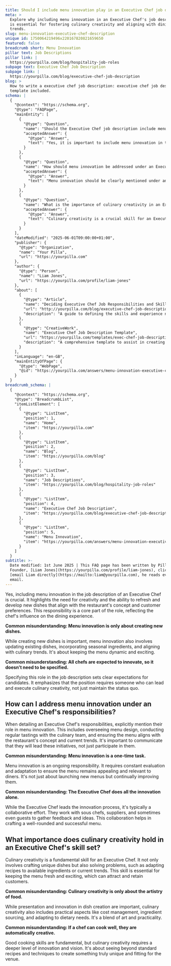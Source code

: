 ```yaml
---
title: Should I include menu innovation play in an Executive Chef job description?
meta: >
  Explore why including menu innovation in an Executive Chef's job description
  is essential for fostering culinary creativity and aligning with dining
  trends.
slug: menu-innovation-executive-chef-description
unique id: 1750064219496x220167820821659650
featured: false
breadcrumb short: Menu Innovation
pillar text: Job Descriptions
pillar link: |
  https://yourpilla.com/blog/hospitality-job-roles
subpage text: Executive Chef Job Description
subpage link: |
  https://yourpilla.com/blog/executive-chef-job-description
blog: >
  How to write a executive chef job description: executive chef job description
  template included.
schema: |
  {
    "@context": "https://schema.org",
    "@type": "FAQPage",
    "mainEntity": [
      {
        "@type": "Question",
        "name": "Should the Executive Chef job description include menu innovation?",
        "acceptedAnswer": {
          "@type": "Answer",
          "text": "Yes, it is important to include menu innovation in the job description of an Executive Chef. This highlights their responsibility for being creative and constantly developing new or refreshed dishes that fit the restaurant's theme and cater to customer tastes. This aspect of the job is central to guiding the overall dining experience."
        }
      },
      {
        "@type": "Question",
        "name": "How should menu innovation be addressed under an Executive Chef's responsibilities?",
        "acceptedAnswer": {
          "@type": "Answer",
          "text": "Menu innovation should be clearly mentioned under an Executive Chef's responsibilities. It involves tasks such as managing menu design, conducting tastings, and ensuring the menu's alignment with the restaurant's concept and current culinary trends. The expectation is that they will lead these efforts, ensuring the menu is dynamic and aligns with customer preferences and market conditions."
        }
      },
      {
        "@type": "Question",
        "name": "What is the importance of culinary creativity in an Executive Chef's skill set?",
        "acceptedAnswer": {
          "@type": "Answer",
          "text": "Culinary creativity is a crucial skill for an Executive Chef, encompassing more than just making unique dishes. It includes problem-solving, adapting dishes based on available ingredients or trends, and managing the practical aspects of the kitchen like cost management and sourcing ingredients. This skill helps in maintaining a vibrant and appealing menu."
        }
      }
    ],
    "dateModified": "2025-06-01T09:00:00+01:00",
    "publisher": {
      "@type": "Organization",
      "name": "Your Pilla",
      "url": "https://yourpilla.com"
    },
    "author": {
      "@type": "Person",
      "name": "Liam Jones",
      "url": "https://yourpilla.com/profile/liam-jones"
    },
    "about": [
      {
        "@type": "Article",
        "name": "Deciding Executive Chef Job Responsibilities and Skills",
        "url": "http://yourpilla.com/blog/executive-chef-job-description",
        "description": "A guide to defining the skills and experience needed from an Executive Chef."
      },
      {
        "@type": "CreativeWork",
        "name": "Executive Chef Job Description Template",
        "url": "https://yourpilla.com/templates/exec-chef-job-description",
        "description": "A comprehensive template to assist in creating job descriptions for Executive Chefs."
      }
    ],
    "inLanguage": "en-GB",
    "mainEntityOfPage": {
      "@type": "WebPage",
      "@id": "https://yourpilla.com/answers/menu-innovation-executive-chef-description"
    }
  }
breadcrumb_schema: |
  {
    "@context": "https://schema.org",
    "@type": "BreadcrumbList",
    "itemListElement": [
      {
        "@type": "ListItem",
        "position": 1,
        "name": "Home",
        "item": "https://yourpilla.com"
      },
      {
        "@type": "ListItem",
        "position": 2,
        "name": "Blog",
        "item": "https://yourpilla.com/blog"
      },
      {
        "@type": "ListItem",
        "position": 3,
        "name": "Job Descriptions",
        "item": "https://yourpilla.com/blog/hospitality-job-roles"
      },
      {
        "@type": "ListItem",
        "position": 4,
        "name": "Executive Chef Job Description",
        "item": "https://yourpilla.com/blog/executive-chef-job-description"
      },
      {
        "@type": "ListItem",
        "position": 5,
        "name": "Menu Innovation",
        "item": "https://yourpilla.com/answers/menu-innovation-executive-chef-description"
      }
    ]
  }
subtitle: >-
  Date modified: 1st June 2025 | This FAQ page has been written by Pilla
  Founder, [Liam Jones](https://yourpilla.com/profile/liam-jones), click to
  [email Liam directly](https://mailto:liam@yourpilla.com), he reads every
  email.
---
```

Yes, including menu innovation in the job description of an Executive Chef is crucial. It highlights the need for creativity and the ability to refresh and develop new dishes that align with the restaurant's concept and customer preferences. This responsibility is a core part of the role, reflecting the chef's influence on the dining experience.

**Common misunderstanding: Menu innovation is only about creating new dishes.**

While creating new dishes is important, menu innovation also involves updating existing dishes, incorporating seasonal ingredients, and aligning with culinary trends. It's about keeping the menu dynamic and exciting.

**Common misunderstanding: All chefs are expected to innovate, so it doesn’t need to be specified.**

Specifying this role in the job description sets clear expectations for candidates. It emphasizes that the position requires someone who can lead and execute culinary creativity, not just maintain the status quo.

## How can I address menu innovation under an Executive Chef's responsibilities?

When detailing an Executive Chef's responsibilities, explicitly mention their role in menu innovation. This includes overseeing menu design, conducting regular tastings with the culinary team, and ensuring the menu aligns with the restaurant's concept and current trends. It's important to communicate that they will lead these initiatives, not just participate in them.

**Common misunderstanding: Menu innovation is a one-time task.**

Menu innovation is an ongoing responsibility. It requires constant evaluation and adaptation to ensure the menu remains appealing and relevant to diners. It's not just about launching new menus but continually improving them.

**Common misunderstanding: The Executive Chef does all the innovation alone.**

While the Executive Chef leads the innovation process, it's typically a collaborative effort. They work with sous chefs, suppliers, and sometimes even guests to gather feedback and ideas. This collaboration helps in crafting a well-rounded and successful menu.

## What importance does culinary creativity hold in an Executive Chef's skill set?

Culinary creativity is a fundamental skill for an Executive Chef. It not only involves crafting unique dishes but also solving problems, such as adapting recipes to available ingredients or current trends. This skill is essential for keeping the menu fresh and exciting, which can attract and retain customers.

**Common misunderstanding: Culinary creativity is only about the artistry of food.**

While presentation and innovation in dish creation are important, culinary creativity also includes practical aspects like cost management, ingredient sourcing, and adapting to dietary needs. It's a blend of art and practicality.

**Common misunderstanding: If a chef can cook well, they are automatically creative.**

Good cooking skills are fundamental, but culinary creativity requires a deeper level of innovation and vision. It's about seeing beyond standard recipes and techniques to create something truly unique and fitting for the venue.
